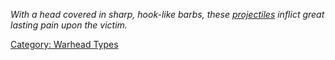*With a head covered in sharp, hook-like barbs, these
[projectiles](:Category:_Projectile_Types.md "wikilink") inflict great
lasting pain upon the victim.*

[Category: Warhead Types](Category:_Warhead_Types "wikilink")
